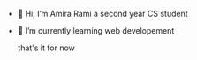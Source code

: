 - 👋 Hi, I’m Amira Rami a second year CS student
- 🌱 I’m currently learning web developement

  that's it for now 
